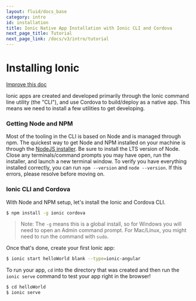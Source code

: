```yaml
---
layout: fluid/docs_base
category: intro
id: installation
title: Ionic Native App Installation with Ionic CLI and Cordova
next_page_title: Tutorial
next_page_link: /docs/v3/intro/tutorial
---
```


# Installing Ionic

<a class="improve-v2-docs" href='https://github.com/ionic-team/ionic-legacy-docs/edit/master/content/docs/v3/intro/installation/index.md'>Improve
this doc</a>

Ionic apps are created and developed primarily through the Ionic command line
utility (the "CLI"), and use Cordova to build/deploy as a native app. This means
we need to install a few utilities to get developing.

### Getting Node and NPM

Most of the tooling in the CLI is based on Node and is managed through npm. The
quickest way to get Node and NPM installed on your machine is through the
[NodeJS installer](https://nodejs.org/). Be sure to install the LTS version of
Node. Close any terminals/command prompts you may have open, run the installer,
and launch a new terminal window. To verify you have everything installed
correctly, you can run `npm --version` and `node --version`. If this errors,
please resolve before moving on.

### Ionic CLI and Cordova

With Node and NPM setup, let's install the Ionic and Cordova CLI.

```bash
$ npm install -g ionic cordova
```

> Note: The `-g` means this is a global install, so for Windows you will need
> to open an Admin command prompt. For Mac/Linux, you might need to run the command
> with `sudo`.

Once that's done, create your first Ionic app:

```bash
$ ionic start helloWorld blank --type=ionic-angular
```

To run your app, `cd` into the directory that was created and then run the
`ionic serve` command to test your app right in the browser!

```bash
$ cd helloWorld
$ ionic serve
```

